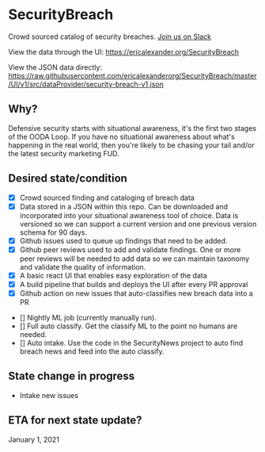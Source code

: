 # SecurityBreach
Crowd sourced catalog of security breaches. [Join us on Slack](https://join.slack.com/t/securitybreach/shared_invite/enQtNzk1ODA5MDk5NzE0LTAwODQxMDZkNzAxM2FmZDc2ZGJjN2ZiMmUwOGY2MmI2Y2Q0Y2U3ODhiZTFkMmYzN2JlNjExMDAzM2EyMGI2YjE)

View the data through the UI: https://ericalexander.org/SecurityBreach

View the JSON data directly: https://raw.githubusercontent.com/ericalexanderorg/SecurityBreach/master/UI/v1/src/dataProvider/security-breach-v1.json

## Why?
Defensive security starts with situational awareness, it's the first two stages of the OODA Loop. If you have no situational awareness about what's happening in the real world, then you're likely to be chasing your tail and/or the latest security marketing FUD. 

## Desired state/condition
- [x] Crowd sourced finding and cataloging of breach data
- [x] Data stored in a JSON within this repo. Can be downloaded and incorporated into your situational awareness tool of choice. Data is versioned so we can support a current version and one previous version schema for 90 days.
- [x] Github issues used to queue up findings that need to be added. 
- [x] Github peer reviews used to add and validate findings. One or more peer reviews will be needed to add data so we can maintain taxonomy and validate the quality of information.
- [x] A basic react UI that enables easy exploration of the data
- [x] A build pipeline that builds and deploys the UI after every PR approval
- [x] Github action on new issues that auto-classifies new breach data into a PR
- [] Nightly ML job (currently manually run).
- [] Full auto classify. Get the classify ML to the point no humans are needed.
- [] Auto intake. Use the code in the SecurityNews project to auto find breach news and feed into the auto classify.

## State change in progress
* Intake new issues

## ETA for next state update?
January 1, 2021


